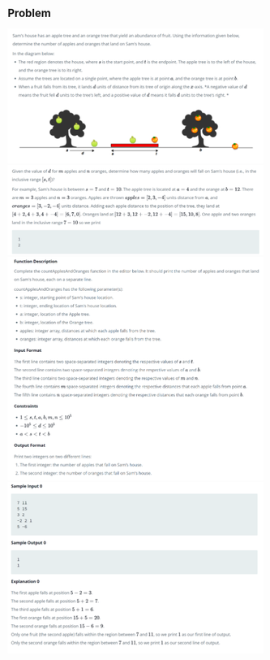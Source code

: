 ## Problem

![Part1](problem-1.PNG)
![Part2](problem-2.PNG)
![Part3](problem-3.PNG)
![Part4](problem-4.PNG)
